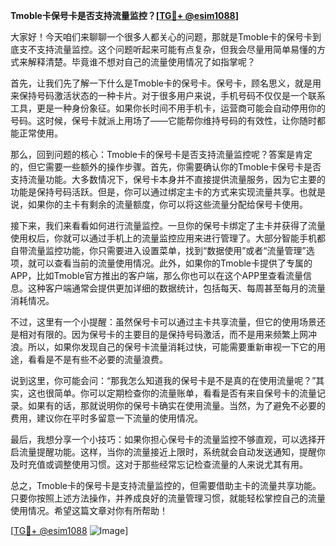**Tmoble卡保号卡是否支持流量监控？[[TG💪+ @esim1088](https://t.me/s/esim1088)]**

大家好！今天咱们来聊聊一个很多人都关心的问题，那就是Tmoble卡的保号卡到底支不支持流量监控。这个问题听起来可能有点复杂，但我会尽量用简单易懂的方式来解释清楚。毕竟谁不想对自己的流量使用情况了如指掌呢？

首先，让我们先了解一下什么是Tmoble卡的保号卡。保号卡，顾名思义，就是用来保持号码激活状态的一种卡片。对于很多用户来说，手机号码不仅仅是一个联系工具，更是一种身份象征。如果你长时间不用手机卡，运营商可能会自动停用你的号码。这时候，保号卡就派上用场了——它能帮你维持号码的有效性，让你随时都能正常使用。

那么，回到问题的核心：Tmoble卡的保号卡是否支持流量监控呢？答案是肯定的，但它需要一些额外的操作步骤。首先，你需要确认你的Tmoble卡保号卡是否支持流量功能。大多数情况下，保号卡本身并不直接提供流量服务，因为它主要的功能是保持号码活跃。但是，你可以通过绑定主卡的方式来实现流量共享。也就是说，如果你的主卡有剩余的流量额度，你可以将这些流量分配给保号卡使用。

接下来，我们来看看如何进行流量监控。一旦你的保号卡绑定了主卡并获得了流量使用权后，你就可以通过手机上的流量监控应用来进行管理了。大部分智能手机都自带流量监控功能，你只需要进入设置菜单，找到“数据使用”或者“流量管理”选项，就可以查看当前的流量使用情况。此外，如果你的Tmoble卡提供了专属的APP，比如Tmoble官方推出的客户端，那么你也可以在这个APP里查看流量信息。这种客户端通常会提供更加详细的数据统计，包括每天、每周甚至每月的流量消耗情况。

不过，这里有一个小提醒：虽然保号卡可以通过主卡共享流量，但它的使用场景还是相对有限的。因为保号卡的主要目的是保持号码激活，而不是用来频繁上网冲浪。所以，如果你发现自己的保号卡流量消耗过快，可能需要重新审视一下它的用途，看看是不是有些不必要的流量浪费。

说到这里，你可能会问：“那我怎么知道我的保号卡是不是真的在使用流量呢？”其实，这也很简单。你可以定期检查你的流量账单，看看是否有来自保号卡的流量记录。如果有的话，那就说明你的保号卡确实在使用流量。当然，为了避免不必要的费用，建议你在平时多留意一下流量的使用情况。

最后，我想分享一个小技巧：如果你担心保号卡的流量监控不够直观，可以选择开启流量提醒功能。这样，当你的流量接近上限时，系统就会自动发送通知，提醒你及时充值或调整使用习惯。这对于那些经常忘记检查流量的人来说尤其有用。

总之，Tmoble卡的保号卡是支持流量监控的，但需要借助主卡的流量共享功能。只要你按照上述方法操作，并养成良好的流量管理习惯，就能轻松掌控自己的流量使用情况。希望这篇文章对你有所帮助！

[[TG💪+ @esim1088](https://t.me/s/esim1088) ![Image](https://i.postimg.cc/4NQfJmqS/Snipaste-2025-05-13-00-14-12.png)]